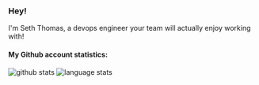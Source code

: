 ### Hey!
I'm Seth Thomas, a devops engineer your team will actually enjoy working with! 

#### My Github account statistics:
![github stats](https://github-readme-stats.vercel.app/api?username=sethpthomas91&show_icons=true&line_height=24)
![language stats](https://github-readme-stats.vercel.app/api/top-langs/?username=sethpthomas91&layout=compact&langs_count=8&exclude_repo=flash-experiments)
